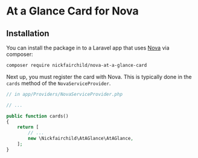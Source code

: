 # At a Glance Card for Nova

## Installation

You can install the package in to a Laravel app that uses [Nova](https://nova.laravel.com) via composer:

```bash
composer require nickfairchild/nova-at-a-glance-card
```

Next up, you must register the card with Nova. This is typically done in the `cards` method of the `NovaServiceProvider`.

```php
// in app/Providers/NovaServiceProvider.php

// ...

public function cards()
{
    return [
        // ...
        new \Nickfairchild\AtAGlance\AtAGlance,
    ];
}
